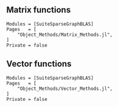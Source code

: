 ## Matrix functions

```@autodocs
Modules = [SuiteSparseGraphBLAS]
Pages   = [
    "Object_Methods/Matrix_Methods.jl",
]
Private = false
```

## Vector functions

```@autodocs
Modules = [SuiteSparseGraphBLAS]
Pages   = [
    "Object_Methods/Vector_Methods.jl",
]
Private = false
```
